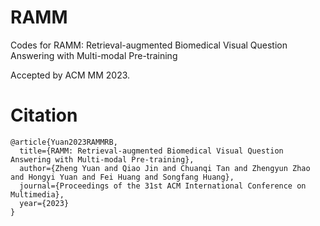 # RAMM
Codes for RAMM: Retrieval-augmented Biomedical Visual Question Answering with Multi-modal Pre-training

Accepted by ACM MM 2023.

# Citation
```
@article{Yuan2023RAMMRB,
  title={RAMM: Retrieval-augmented Biomedical Visual Question Answering with Multi-modal Pre-training},
  author={Zheng Yuan and Qiao Jin and Chuanqi Tan and Zhengyun Zhao and Hongyi Yuan and Fei Huang and Songfang Huang},
  journal={Proceedings of the 31st ACM International Conference on Multimedia},
  year={2023}
}
```